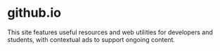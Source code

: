 # github.io
This site features useful resources and web utilities for developers and students, with contextual ads to support ongoing content.
